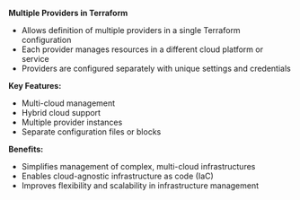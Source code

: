 **Multiple Providers in Terraform**

- Allows definition of multiple providers in a single Terraform configuration
- Each provider manages resources in a different cloud platform or service
- Providers are configured separately with unique settings and credentials

**Key Features:**

- Multi-cloud management
- Hybrid cloud support
- Multiple provider instances
- Separate configuration files or blocks

**Benefits:**

- Simplifies management of complex, multi-cloud infrastructures
- Enables cloud-agnostic infrastructure as code (IaC)
- Improves flexibility and scalability in infrastructure management
